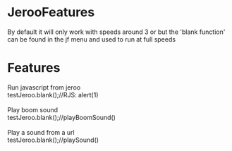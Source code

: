 # JerooFeatures

By default it will only work with speeds around 3 or but the 'blank function' can be found in the jf menu and used to run at full speeds
<br>

<h1>Features</h1>

Run javascript from jeroo
<br>
testJeroo.blank();//RJS: alert(1)
<br><br>
Play boom sound
<br>
testJeroo.blank();//playBoomSound()
<br><br>
Play a sound from a url
<br>
testJeroo.blank();//playSound(<url>)
<br>
